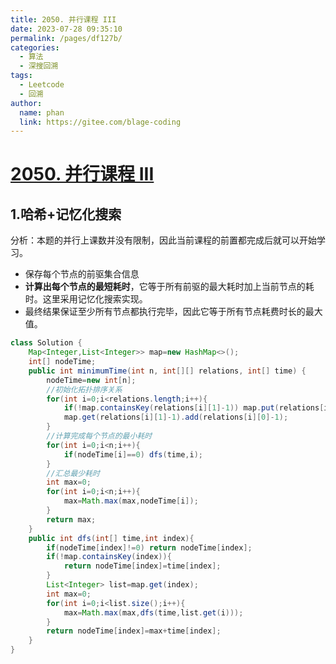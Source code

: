 ```yaml
---
title: 2050. 并行课程 III
date: 2023-07-28 09:35:10
permalink: /pages/df127b/
categories:
  - 算法
  - 深搜回溯
tags:
  - Leetcode
  - 回溯
author: 
  name: phan
  link: https://gitee.com/blage-coding
---
```

# [2050. 并行课程 III](https://leetcode.cn/problems/parallel-courses-iii/)

## 1.哈希+记忆化搜索

分析：本题的并行上课数并没有限制，因此当前课程的前置都完成后就可以开始学习。

- 保存每个节点的前驱集合信息
- **计算出每个节点的最短耗时**，它等于所有前驱的最大耗时加上当前节点的耗时。这里采用记忆化搜索实现。
- 最终结果保证至少所有节点都执行完毕，因此它等于所有节点耗费时长的最大值。

```java
class Solution {
    Map<Integer,List<Integer>> map=new HashMap<>();
    int[] nodeTime;
    public int minimumTime(int n, int[][] relations, int[] time) {
        nodeTime=new int[n];
        //初始化拓扑排序关系
        for(int i=0;i<relations.length;i++){
            if(!map.containsKey(relations[i][1]-1)) map.put(relations[i][1]-1,new ArrayList<>());
            map.get(relations[i][1]-1).add(relations[i][0]-1);
        }
        //计算完成每个节点的最小耗时
        for(int i=0;i<n;i++){
            if(nodeTime[i]==0) dfs(time,i);
        }
        //汇总最少耗时
        int max=0;
        for(int i=0;i<n;i++){
            max=Math.max(max,nodeTime[i]);
        }
        return max;
    }
    public int dfs(int[] time,int index){
        if(nodeTime[index]!=0) return nodeTime[index];
        if(!map.containsKey(index)){
            return nodeTime[index]=time[index];
        }
        List<Integer> list=map.get(index);
        int max=0;
        for(int i=0;i<list.size();i++){
            max=Math.max(max,dfs(time,list.get(i)));
        }
        return nodeTime[index]=max+time[index];
    }
}
```

